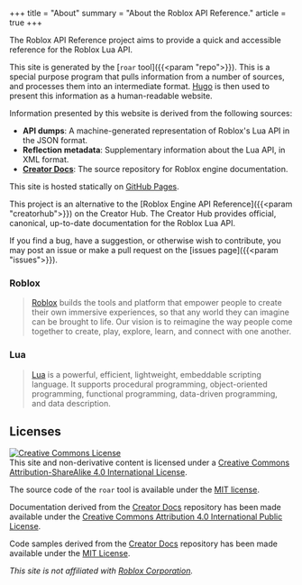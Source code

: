 +++
title = "About"
summary = "About the Roblox API Reference."
article = true
+++

<section id="about">

The Roblox API Reference project aims to provide a quick and accessible
reference for the Roblox Lua API.

This site is generated by the [`roar` tool]({{<param "repo">}}). This is a
special purpose program that pulls information from a number of sources, and
processes them into an intermediate format. [Hugo](https://gohugo.io) is then
used to present this information as a human-readable website.

Information presented by this website is derived from the following sources:

- **API dumps**: A machine-generated representation of Roblox's Lua API in the
  JSON format.
- **Reflection metadata**: Supplementary information about the Lua API, in XML
  format.
- [**Creator Docs**](https://github.com/Roblox/creator-docs): The source
  repository for Roblox engine documentation.

This site is hosted statically on [GitHub Pages](https://pages.github.com).

This project is an alternative to the [Roblox Engine API Reference]({{<param
"creatorhub">}}) on the Creator Hub. The Creator Hub provides official,
canonical, up-to-date documentation for the Roblox Lua API.

If you find a bug, have a suggestion, or otherwise wish to contribute, you may
post an issue or make a pull request on the [issues
page]({{<param "issues">}}).

</section>
<section id="other">

### Roblox

> [Roblox](https://corp.roblox.com) builds the tools and platform that empower
> people to create their own immersive experiences, so that any world they can
> imagine can be brought to life. Our vision is to reimagine the way people come
> together to create, play, explore, learn, and connect with one another.

### Lua

> [Lua](https://www.lua.org/about.html) is a powerful, efficient, lightweight,
> embeddable scripting language. It supports procedural programming,
> object-oriented programming, functional programming, data-driven programming,
> and data description.

## Licenses

<a rel="license" href="{{<param `license`>}}">
	<img alt="Creative Commons License" style="border-width:0" src="about/license-badge.png"/>
</a><br>This site and non-derivative content is licensed under a <a rel="license" href="{{<param `license`>}}">Creative Commons Attribution-ShareAlike 4.0 International License</a>.

The source code of the `roar` tool is available under the [MIT
license](https://github.com/RobloxAPI/roar/blob/master/LICENSE).

Documentation derived from the [Creator Docs](https://github.com/Roblox/creator-docs) repository has been made available under the [Creative Commons Attribution 4.0 International Public License](https://github.com/Roblox/creator-docs/blob/main/LICENSE).

Code samples derived from the [Creator Docs](https://github.com/Roblox/creator-docs) repository has been made available under the [MIT License](https://github.com/Roblox/creator-docs/blob/main/LICENSE-CODE).

*This site is not affiliated with [Roblox Corporation](https://corp.roblox.com).*

</section>
